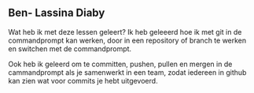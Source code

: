 
























## Ben- Lassina Diaby

  Wat heb ik met deze lessen geleert?
 Ik heb geleeerd hoe ik met git in de commandprompt kan werken, door in een repository of branch te werken en switchen met de commandprompt.
 
 Ook heb ik geleerd om te committen, pushen, pullen en mergen in de cammandprompt als je samenwerkt in een team, zodat iedereen in github kan zien wat voor commits je hebt uitgevoerd.